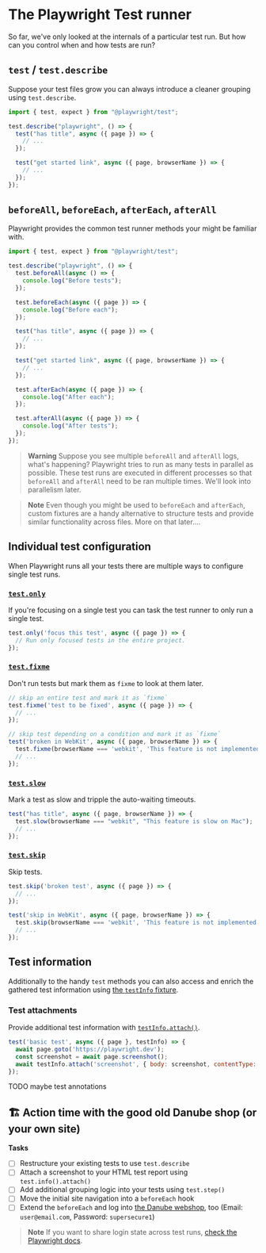 # The Playwright Test runner

So far, we've only looked at the internals of a particular test run. But how can you control when and how tests are run?

## `test` / `test.describe`

Suppose your test files grow you can always introduce a cleaner grouping using `test.describe`.

```javascript
import { test, expect } from "@playwright/test";

test.describe("playwright", () => {
  test("has title", async ({ page }) => {
    // ...
  });

  test("get started link", async ({ page, browserName }) => {
    // ...
  });
});
```

## `beforeAll`, `beforeEach`, `afterEach`, `afterAll`

Playwright provides the common test runner methods your might be familiar with.

```javascript
import { test, expect } from "@playwright/test";

test.describe("playwright", () => {
  test.beforeAll(async () => {
    console.log("Before tests");
  });

  test.beforeEach(async ({ page }) => {
    console.log("Before each");
  });

  test("has title", async ({ page }) => {
    // ...
  });

  test("get started link", async ({ page, browserName }) => {
    // ...
  });

  test.afterEach(async ({ page }) => {
    console.log("After each");
  });

  test.afterAll(async ({ page }) => {
    console.log("After tests");
  });
});

```

> **Warning** Suppose you see multiple `beforeAll` and `afterAll` logs, what's happening?
> Playwright tries to run as many tests in parallel as possible. These test runs are executed in different processes so that `beforeAll` and `afterAll` need to be ran multiple times. We'll look into parallelism later.

> **Note** Even though you might be used to `beforeEach` and `afterEach`, custom fixtures are a handy alternative to structure tests and provide similar functionality across files. More on that later....

## Individual test configuration

When Playwright runs all your tests there are multiple ways to configure single test runs.

### [`test.only`](https://playwright.dev/docs/api/class-test#test-only)

If you're focusing on a single test you can task the test runner to only run a single test.

```javascript
test.only('focus this test', async ({ page }) => {
  // Run only focused tests in the entire project.
});
```

### [`test.fixme`](https://playwright.dev/docs/api/class-test#test-fixme-2)

Don't run tests but mark them as `fixme` to look at them later.

```javascript
// skip an entire test and mark it as `fixme`
test.fixme('test to be fixed', async ({ page }) => {
  // ...
});

// skip test depending on a condition and mark it as `fixme`
test('broken in WebKit', async ({ page, browserName }) => {
  test.fixme(browserName === 'webkit', 'This feature is not implemented on Mac yet');
  // ...
});
```

### [`test.slow`](https://playwright.dev/docs/api/class-test#test-slow-1)

Mark a test as slow and tripple the auto-waiting timeouts.

```javascript
test("has title", async ({ page, browserName }) => {
  test.slow(browserName === "webkit", "This feature is slow on Mac");
  // ...
});
```

### [`test.skip`](https://playwright.dev/docs/api/class-test#test-skip-2)

Skip tests.

```javascript
test.skip('broken test', async ({ page }) => {
  // ...
});

test('skip in WebKit', async ({ page, browserName }) => {
  test.skip(browserName === 'webkit', 'This feature is not implemented for Mac');
  // ...
});
```

## Test information

Additionally to the handy `test` methods you can also access and enrich the gathered test information using [the `testInfo` fixture](https://playwright.dev/docs/api/class-testinfo#test-info-attach).

### Test attachments

Provide additional test information with [`testInfo.attach()`](https://playwright.dev/docs/api/class-testinfo#test-info-attach).

```javascript
test('basic test', async ({ page }, testInfo) => {
  await page.goto('https://playwright.dev');
  const screenshot = await page.screenshot();
  await testInfo.attach('screenshot', { body: screenshot, contentType: 'image/png' });
});
```

TODO maybe test annotations

## 🏗️ Action time with the good old Danube shop (or your own site)

**Tasks**

- [ ] Restructure your existing tests to use `test.describe`
- [ ] Attach a screenshot to your HTML test report using `test.info().attach()`
- [ ] Add additional grouping logic into your tests using `test.step()`
- [ ] Move the initial site navigation into a `beforeEach` hook
- [ ] Extend the `beforeEach` and log into [the Danube webshop](https://danube-web.shop/), too (Email: `user@email.com`, Password: `supersecure1`)

> **Note** If you want to share login state across test runs, [check the Playwright docs](https://playwright.dev/docs/auth).
